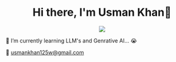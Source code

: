 <body>
  <div align="center">
    <h1> Hi there, I'm Usman Khan👋<a href="https://github.com/usman-khan-raheem"></h1>
  </div>
<p align="center">
<a href="https://github.com/usman-khan-raheem"><img src="https://readme-typing-svg.herokuapp.com/?lines=NLP+and+Web+Developer;Mern+Stack+Developer&font=Roboto&size=26&duration=3500&pause=500&center=true&width=500&height=50&color=eab676"></a>
	



📓 I’m currently learning LLM's and Genrative AI... 😭

📧 usmankhan125w@gmail.com
 


